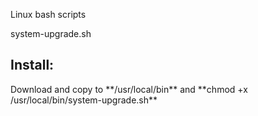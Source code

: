 Linux bash scripts

system-upgrade.sh 
<h2>Install: </h2> 
Download and copy to **/usr/local/bin** and **chmod +x /usr/local/bin/system-upgrade.sh**
